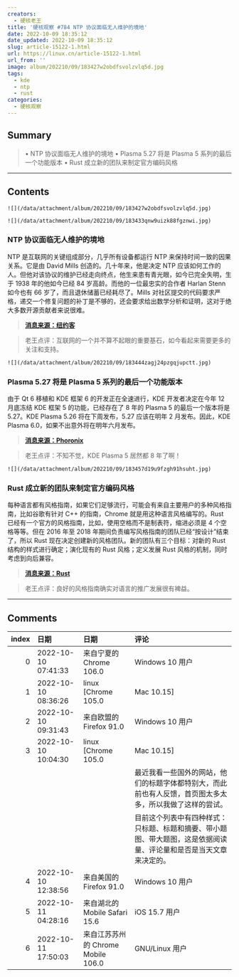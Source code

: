 ```yaml
---
creators:
  - 硬核老王
title: '硬核观察 #784 NTP 协议面临无人维护的境地'
date: 2022-10-09 18:35:12
date_updated: 2022-10-09 18:35:12
slug: article-15122-1.html
url: https://linux.cn/article-15122-1.html
url_from: ''
image: album/202210/09/183427w2obdfsvolzvlq5d.jpg
tags:
  - kde
  - ntp
  - rust
categories:
  - 硬核观察
---
```


## Summary

> • NTP 协议面临无人维护的境地 • Plasma 5.27 将是 Plasma 5 系列的最后一个功能版本 • Rust 成立新的团队来制定官方编码风格

***

<!-- more -->

## Contents

`![](/data/attachment/album/202210/09/183427w2obdfsvolzvlq5d.jpg)`

`![](/data/attachment/album/202210/09/183433qnw9uizk88fgznwi.jpg)`

### NTP 协议面临无人维护的境地

NTP 是互联网的关键组成部分，几乎所有设备都运行 NTP 来保持时间一致的因果关系。它是由 David Mills 创造的。几十年来，他是决定 NTP 应该如何工作的人。但他对该协议的维护已经走向终点，他生来患有青光眼，如今已完全失明，生于 1938 年的他如今已经 84 岁高龄。而他的一位最忠实的合作者 Harlan Stenn 如今也有 66 岁了，而且退休储蓄已经耗尽了。Mills 对社区提交的代码要求严格，递交一个修复问题的补丁是不够的，还会要求给出数学分析和证明，这对于绝大多数开源贡献者来说很难。

> 
> **[消息来源：纽约客](https://www.newyorker.com/tech/annals-of-technology/the-thorny-problem-of-keeping-the-internets-time)**
> 
> 
> 

> 
> 老王点评：互联网的一个并不算不起眼的重要基石，如今看起来需要更多的关注和支持。
> 
> 
> 

`![](/data/attachment/album/202210/09/183444zagj24pzgqjupctt.jpg)`

### Plasma 5.27 将是 Plasma 5 系列的最后一个功能版本

由于 Qt 6 移植和 KDE 框架 6 的开发正在全速进行，KDE 开发者决定在今年 12 月底冻结 KDE 框架 5 的功能，已经存在了 8 年的 Plasma 5 的最后一个版本将是 5.27。KDE Plasma 5.26 将在下周发布，5.27 应该在明年 2 月发布。因此，KDE Plasma 6.0，如果不出意外将在明年六月发布。

> 
> **[消息来源：Phoronix](https://www.phoronix.com/news/Plasma-5.27-Last-5-Release)**
> 
> 
> 

> 
> 老王点评：不知不觉，KDE Plasma 5 居然都 8 年了啊！
> 
> 
> 

`![](/data/attachment/album/202210/09/183457d19u9fzgh91hsuht.jpg)`

### Rust 成立新的团队来制定官方编码风格

每种语言都有风格指南，如果它们足够流行，可能会有来自主要用户的多种风格指南，比如谷歌有针对 C++ 的指南，Chrome 就是用这种语言风格编写的。Rust 已经有一个官方的风格指南，比如，使用空格而不是制表符，缩进必须是 4 个空格等等。但在 2016 年至 2018 年期间负责编写风格指南的团队已经“按设计”结束了，所以 Rust 现在决定创建新的风格团队。新的团队有三个目标：对新的 Rust 结构的样式进行确定；演化现有的 Rust 风格；定义发展 Rust 风格的机制，同时考虑到向后兼容。

> 
> **[消息来源：Rust](https://blog.rust-lang.org/inside-rust/2022/09/29/announcing-the-rust-style-team.html)**
> 
> 
> 

> 
> 老王点评：良好的风格指南确实对语言的推广发展很有裨益。
> 
> 
>

***

## Comments

|   index | 日期                | 日期                                              | 评论                                                                                                                                                                   |
|--------:|:--------------------|:--------------------------------------------------|:-----------------------------------------------------------------------------------------------------------------------------------------------------------------------|
|       0 | 2022-10-10 07:41:33 | 来自宁夏的 Chrome 106.0|Windows 10 用户           | 首页这么大的字体是因为这是老年版？麻烦老王把正常版的地址也发下呢~                                                  |
|       1 | 2022-10-10 08:36:26 | linux [Chrome 105.0|Mac 10.15]                    | 哈哈，想测试一下这样的效果如何，如果可以，就修改首页。大家都可以反馈一下。                                         |
|       2 | 2022-10-10 09:31:43 | 来自欧盟的 Firefox 91.0|Windows 10 用户           | 没有竖版16：9，内容看起来就像记事本打开一部TXT                                                                     |
|       3 | 2022-10-10 10:04:30 | linux [Chrome 105.0|Mac 10.15]                    | 意思是，文字占满了视觉么？<br />                                                                                   |
|         |                     |                                                   | 最近我看一些国外的网站，他们的标题字体都特别大，而此前也有人反馈，首页图太多太多，所以我做了这样的尝试。<br />                                                         |
|         |                     |                                                   | 目前这个列表中有四种样式：只标题、标题和摘要、带小题图、带大题图，这是依据阅读量、评论量和是否是当天文章来决定的。      |
|       4 | 2022-10-10 12:38:56 | 来自美国的 Firefox 91.0|Windows 10 用户           | 没有自适应显示宽度的响应式设计，你把屏幕显示旋转90°看看                                                            |
|       5 | 2022-10-11 04:28:16 | 来自湖北的 Mobile Safari 15.6|iOS 15.7 用户       | 还是改回去比较好，大标题看起来太怪异了                                                                             |
|       6 | 2022-10-11 17:50:03 | 来自江苏苏州的 Chrome Mobile 106.0|GNU/Linux 用户 | 看起来是一种混乱美。                                                                                               |
